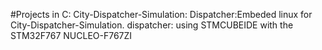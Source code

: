 #Projects in C:
City-Dispatcher-Simulation:
Dispatcher:Embeded linux for City-Dispatcher-Simulation. 
dispatcher: using STMCUBEIDE with the STM32F767 NUCLEO-F767ZI
